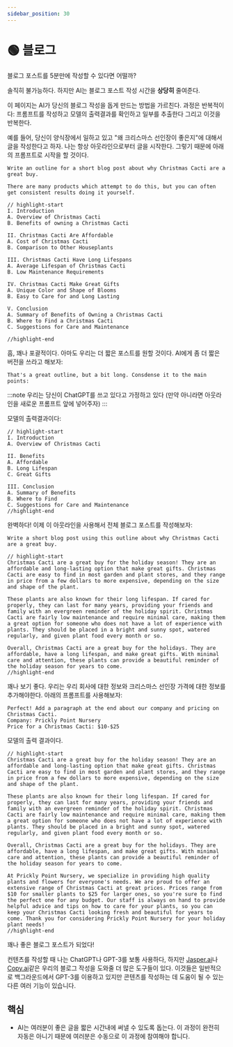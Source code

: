```yaml
---
sidebar_position: 30
---
```


# 🟢 블로그

블로그 포스트를 5분만에 작성할 수 있다면 어떨까?

솔직히 불가능하다. 하지만 AI는 블로그 포스트 작성 시간을 **상당히** 줄여준다.

이 페이지는 AI가 당신의 블로그 작성을 돕게 만드는 방법을 가르친다. 과정은 반복적이다: 프롬프트를 작성하고 모델의 출력결과를 확인하고 일부를 추출한다 그리고 이것을 반복한다.

예를 들어, 당신이 양식장에서 일하고 있고 "왜 크리스마스 선인장이 좋은지"에 대해서 글을 작성한다고 하자. 나는 항상 아웃라인으로부터 글을 시작한다. 그렇기 때문에 아래의 프롬프트로 시작을 할 것이다.

```text
Write an outline for a short blog post about why Christmas Cacti are a great buy.

There are many products which attempt to do this, but you can often get consistent results doing it yourself.

// highlight-start
I. Introduction
A. Overview of Christmas Cacti
B. Benefits of owning a Christmas Cacti

II. Christmas Cacti Are Affordable
A. Cost of Christmas Cacti
B. Comparison to Other Houseplants

III. Christmas Cacti Have Long Lifespans
A. Average Lifespan of Christmas Cacti
B. Low Maintenance Requirements

IV. Christmas Cacti Make Great Gifts
A. Unique Color and Shape of Blooms
B. Easy to Care for and Long Lasting

V. Conclusion
A. Summary of Benefits of Owning a Christmas Cacti
B. Where to Find a Christmas Cacti
C. Suggestions for Care and Maintenance

//highlight-end
```

흠, 꽤나 포괄적이다. 아마도 우리는 더 짧은 포스트를 원할 것이다. AI에게 좀 더 짧은 버전을 쓰라고 해보자:

```text
That's a great outline, but a bit long. Consdense it to the main points:
```

:::note
우리는 당신이 ChatGPT를 쓰고 있다고 가정하고 있다 (만약 아니라면 아웃라인을 새로운 프롬프트 앞에 넣어주자)
:::

모델의 출력결과이다:

```text
// highlight-start
I. Introduction
A. Overview of Christmas Cacti

II. Benefits
A. Affordable
B. Long Lifespan
C. Great Gifts

III. Conclusion
A. Summary of Benefits
B. Where to Find
C. Suggestions for Care and Maintenance
//highlight-end
```

완벽하다! 이제 이 아웃라인을 사용해서 전체 블로그 포스트를 작성해보자:

```text
Write a short blog post using this outline about why Christmas Cacti are a great buy.

// highlight-start
Christmas Cacti are a great buy for the holiday season! They are an affordable and long-lasting option that make great gifts. Christmas Cacti are easy to find in most garden and plant stores, and they range in price from a few dollars to more expensive, depending on the size and shape of the plant.

These plants are also known for their long lifespan. If cared for properly, they can last for many years, providing your friends and family with an evergreen reminder of the holiday spirit. Christmas Cacti are fairly low maintenance and require minimal care, making them a great option for someone who does not have a lot of experience with plants. They should be placed in a bright and sunny spot, watered regularly, and given plant food every month or so.

Overall, Christmas Cacti are a great buy for the holidays. They are affordable, have a long lifespan, and make great gifts. With minimal care and attention, these plants can provide a beautiful reminder of the holiday season for years to come.
//highlight-end
```

꽤나 보기 좋다. 우리는 우리 회사에 대한 정보와 크리스마스 선인장 가격에 대한 정보를 추가해야한다. 아래의 프롬프트를 사용해보자:

```text
Perfect! Add a paragraph at the end about our company and pricing on Christmas Cacti.
Company: Prickly Point Nursery
Price for a Christmas Cacti: $10-$25
```

모델의 출력 결과이다.

```text
// highlight-start
Christmas Cacti are a great buy for the holiday season! They are an affordable and long-lasting option that make great gifts. Christmas Cacti are easy to find in most garden and plant stores, and they range in price from a few dollars to more expensive, depending on the size and shape of the plant.

These plants are also known for their long lifespan. If cared for properly, they can last for many years, providing your friends and family with an evergreen reminder of the holiday spirit. Christmas Cacti are fairly low maintenance and require minimal care, making them a great option for someone who does not have a lot of experience with plants. They should be placed in a bright and sunny spot, watered regularly, and given plant food every month or so.

Overall, Christmas Cacti are a great buy for the holidays. They are affordable, have a long lifespan, and make great gifts. With minimal care and attention, these plants can provide a beautiful reminder of the holiday season for years to come.

At Prickly Point Nursery, we specialize in providing high quality plants and flowers for everyone's needs. We are proud to offer an extensive range of Christmas Cacti at great prices. Prices range from $10 for smaller plants to $25 for larger ones, so you're sure to find the perfect one for any budget. Our staff is always on hand to provide helpful advice and tips on how to care for your plants, so you can keep your Christmas Cacti looking fresh and beautiful for years to come. Thank you for considering Prickly Point Nursery for your holiday plant needs!
//highlight-end
```

꽤나 좋은 블로그 포스트가 되었다!

컨텐츠를 작성할 때 나는 ChatGPT나 GPT-3를 보통 사용하다, 하지만 [Jasper.ai](https://www.jasper.ai/)나 [Copy.ai](https://www.copy.ai/)같은 우리의 블로그 작성을 도와줄 더 많은 도구들이 있다. 이것들은 일반적으로 백그라운드에서 GPT-3를 이용하고 있지만 콘텐츠를 작성하는 데 도움이 될 수 있는 다른 여러 기능이 있습니다.

## 핵심

- AI는 여러분이 좋은 글을 짧은 시간내에 써낼 수 있도록 돕는다. 이 과정이 완전히 자동은 아니기 때문에 여러분은 수동으로 이 과정에 참여해야 합니다.

